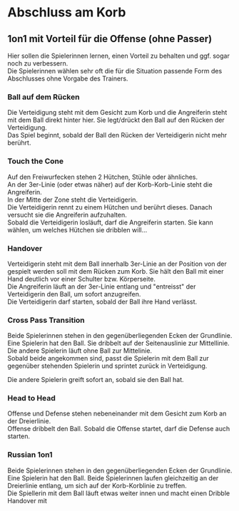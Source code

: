 # Abschluss am Korb

## 1on1 mit Vorteil für die Offense (ohne Passer)

Hier sollen die Spielerinnen lernen, einen Vorteil zu behalten und ggf. sogar noch zu verbessern.  
Die Spielerinnen wählen sehr oft die für die Situation passende Form des Abschlusses ohne Vorgabe des Trainers.

### Ball auf dem Rücken

Die Verteidigung steht mit dem Gesicht zum Korb und die Angreiferin steht mit dem Ball direkt hinter hier. Sie legt/drückt den Ball auf den Rücken der Verteidigung.  
Das Spiel beginnt, sobald der Ball den Rücken der Verteidigerin nicht mehr berührt.

### Touch the Cone

Auf den Freiwurfecken stehen 2 Hütchen, Stühle oder ähnliches.  
An der 3er-Linie (oder etwas näher) auf der Korb-Korb-Linie steht die Angreiferin.  
In der Mitte der Zone steht die Verteidigerin.  
Die Verteidigerin rennt zu einem Hütchen und berührt dieses. Danach versucht sie die Angreiferin aufzuhalten.  
Sobald die Verteidigerin losläuft, darf die Angreiferin starten. Sie kann wählen, um welches Hütchen sie dribblen will...

### Handover

Verteidigerin steht mit dem Ball innerhalb 3er-Linie an der Position von der gespielt werden soll mit dem Rücken zum Korb. Sie hält den Ball mit einer Hand deutlich vor einer Schulter bzw. Körperseite.  
Die Angreiferin läuft an der 3er-Linie entlang und "entreisst" der Verteidigerin den Ball, um sofort anzugreifen.  
Die Verteidigerin darf starten, sobald der Ball ihre Hand verlässt.

### Cross Pass Transition

Beide Spielerinnen stehen in den gegenüberliegenden Ecken der Grundlinie.  
Eine Spielerin hat den Ball. Sie dribbelt auf der Seitenauslinie zur Mittellinie. Die andere Spielerin läuft ohne Ball zur Mittelinie.  
Sobald beide angekommen sind, passt die Spielerin mit dem Ball zur gegenüber stehenden Spielerin und sprintet zurück in Verteidigung.

Die andere Spielerin greift sofort an, sobald sie den Ball hat.

### Head to Head

Offense und Defense stehen nebeneinander mit dem Gesicht zum Korb an der Dreierlinie.  
Offense dribbelt den Ball. Sobald die Offense startet, darf die Defense auch starten.

### Russian 1on1

Beide Spielerinnen stehen in den gegenüberliegenden Ecken der Grundlinie.  
Eine Spielerin hat den Ball.
Beide Spielerinnen laufen gleichzeitig an der Dreierlinie entlang, um sich auf der Korb-Korblinie zu treffen.  
Die Spiellerin mit dem Ball läuft etwas weiter innen und macht einen Dribble Handover mit

<!-- ## 1on1 mit Vorteil für die Offense (mit Passer) -->
<!-- ## 1on1 Chase -->
